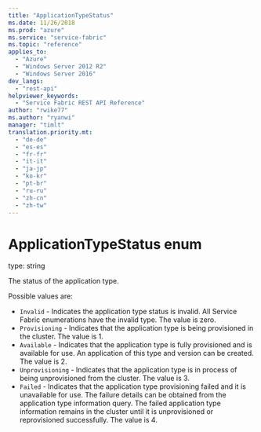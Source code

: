 ```yaml
---
title: "ApplicationTypeStatus"
ms.date: 11/26/2018
ms.prod: "azure"
ms.service: "service-fabric"
ms.topic: "reference"
applies_to: 
  - "Azure"
  - "Windows Server 2012 R2"
  - "Windows Server 2016"
dev_langs: 
  - "rest-api"
helpviewer_keywords: 
  - "Service Fabric REST API Reference"
author: "rwike77"
ms.author: "ryanwi"
manager: "timlt"
translation.priority.mt: 
  - "de-de"
  - "es-es"
  - "fr-fr"
  - "it-it"
  - "ja-jp"
  - "ko-kr"
  - "pt-br"
  - "ru-ru"
  - "zh-cn"
  - "zh-tw"
---
```

# ApplicationTypeStatus enum

type: string

The status of the application type.


Possible values are: 

  - `Invalid` - Indicates the application type status is invalid. All Service Fabric enumerations have the invalid type. The value is zero.
  - `Provisioning` - Indicates that the application type is being provisioned in the cluster. The value is 1.
  - `Available` - Indicates that the application type is fully provisioned and is available for use. An application of this type and version can be created. The value is 2.
  - `Unprovisioning` - Indicates that the application type is in process of being unprovisioned from the cluster. The value is 3.
  - `Failed` - Indicates that the application type provisioning failed and it is unavailable for use. The failure details can be obtained from the application type information query. The failed application type information remains in the cluster until it is unprovisioned or reprovisioned successfully. The value is 4.

